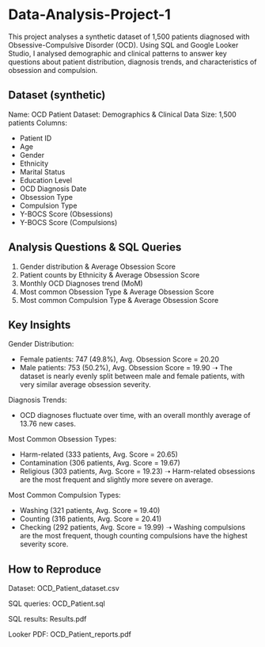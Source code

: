 # Data-Analysis-Project-1
This project analyses a synthetic dataset of 1,500 patients diagnosed with Obsessive-Compulsive Disorder (OCD). Using SQL and Google Looker Studio, I analysed demographic and clinical patterns to answer key questions about patient distribution, diagnosis trends, and characteristics of obsession and compulsion.

## Dataset (synthetic)
Name: OCD Patient Dataset: Demographics & Clinical Data
Size: 1,500 patients
Columns:
 - Patient ID
 - Age
 - Gender
 - Ethnicity
 - Marital Status
 - Education Level
 - OCD Diagnosis Date
 - Obsession Type
 - Compulsion Type
 - Y-BOCS Score (Obsessions)
 - Y-BOCS Score (Compulsions)

## Analysis Questions & SQL Queries

1. Gender distribution & Average Obsession Score
2. Patient counts by Ethnicity & Average Obsession Score
3. Monthly OCD Diagnoses trend (MoM)
4. Most common Obsession Type & Average Obsession Score
5. Most common Compulsion Type & Average Obsession Score

## Key Insights

Gender Distribution:
* Female patients: 747 (49.8%), Avg. Obsession Score = 20.20
* Male patients: 753 (50.2%), Avg. Obsession Score = 19.90
➝ The dataset is nearly evenly split between male and female patients, with very similar average obsession severity.

Diagnosis Trends:
* OCD diagnoses fluctuate over time, with an overall monthly average of 13.76 new cases.

Most Common Obsession Types:
* Harm-related (333 patients, Avg. Score = 20.65)
* Contamination (306 patients, Avg. Score = 19.67)
* Religious (303 patients, Avg. Score = 19.23)
➝ Harm-related obsessions are the most frequent and slightly more severe on average.

Most Common Compulsion Types:
* Washing (321 patients, Avg. Score = 19.40)
* Counting (316 patients, Avg. Score = 20.41)
* Checking (292 patients, Avg. Score = 19.99)
➝ Washing compulsions are the most frequent, though counting compulsions have the highest severity score.

## How to Reproduce
Dataset: OCD_Patient_dataset.csv

SQL queries: OCD_Patient.sql

SQL results: Results.pdf

Looker PDF: OCD_Patient_reports.pdf
